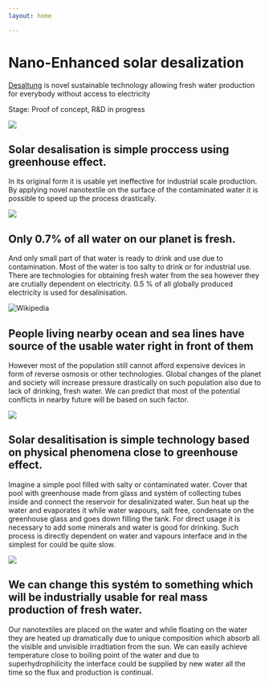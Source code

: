 ```yaml
---
layout: home

---
```

# Nano-Enhanced solar desalization

[Desaltung](http://127.0.0.1:4000/) is novel sustainable technology allowing fresh water production for everybody without access to electricity

Stage: Proof of concept, R&D in progress

![](https://res.cloudinary.com/dhxmg9p4i/image/upload/v1602707019/desaltung/griffin-wooldridge-EZlMkHgbjPc-unsplash_in2ubh.jpg)

## Solar desalisation is simple proccess using greenhouse effect.

In its original form it is usable yet ineffective for industrial scale production. By applying novel nanotextile on the surface of the contaminated water it is possible to speed up the process drastically.

![](https://res.cloudinary.com/dhxmg9p4i/image/upload/v1602696752/desaltung/wather_ayhl9z.jpg)

## Only 0.7% of all water on our planet is fresh.

And only small part of that water is ready to drink and use due to contamination. Most of the water is too salty to drink or for industrial use. There are technologies for obtaining fresh water from the sea however they are crutially dependent on electricity. 0.5 % of all globally produced electricity is used for desalinisation.

![Wikipedia](https://res.cloudinary.com/dhxmg9p4i/image/upload/v1602706782/desaltung/2006megacities-1-_ahfwla.jpg "Wikipedia.org")

## People living nearby ocean and sea lines have source of the usable water right in front of them

However most of the population still cannot afford expensive devices in form of reverse osmosis or other technologies. Global changes of the planet and society will increase pressure drastically on such population also due to lack of drinking, fresh water. We can predict that most of the potential conflicts in nearby future will be based on such factor.

![](https://res.cloudinary.com/dhxmg9p4i/image/upload/v1602706936/desaltung/luis-graterol-uAROvYw9WDs-unsplash_jtxlj4.jpg)

## Solar desalitisation is simple technology based on physical phenomena close to greenhouse effect.

Imagine a simple pool filled with salty or contaminated water. Cover that pool with greenhouse made from glass and systém of collecting tubes inside and connect the reservoir for desalinizated water. Sun heat up the water and evaporates it while water wapours, salt free, condensate on the greenhouse glass and goes down filling the tank. For direct usage it is necessary to add some minerals and water is good for drinking. Such process is directly dependent on water and vapours interface and in the simplest for could be quite slow.

![](https://res.cloudinary.com/dhxmg9p4i/image/upload/v1602696593/desaltung/cloth_ax8mti.jpg)

## We can change this systém to something which will be industrially usable for real mass production of fresh water. 

Our nanotextiles are placed on the water and while floating on the water they are heated up dramatically due to unique composition which absorb all the visible and unvisible irradtiation from the sun. We can easily achieve temperature close to boiling point of the water and due to superhydrophilicity the interface could be supplied by new water all the time so the flux and production is continual.